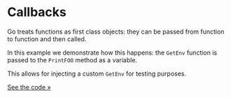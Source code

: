 # Callbacks

Go treats functions as first class objects: they can be passed from function to function and then called.

In this example we demonstrate how this happens: the `GetEnv` function is passed to the `PrintFOO` method as a variable.

This allows for injecting a custom `GetEnv` for testing purposes.

[See the code &raquo;](callback.go)
